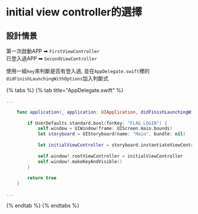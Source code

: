 # initial view controller的選擇

## 設計情景

第一次啟動APP ➡︎ `FirstViewController`  
已登入過APP ➡︎ `SecondViewController`

使用一組`key`來判斷是否有登入過, 並在`AppDelegate.swift`裡的`didFinishLaunchingWithOptions`加入判斷式

{% tabs %}
{% tab title="AppDelegate.swift" %}
```swift
...
    
    func application(_ application: UIApplication, didFinishLaunchingWithOptions launchOptions: [UIApplication.LaunchOptionsKey: Any]?) -> Bool {
    
        if UserDefaults.standard.bool(forKey: "FLAG_LOGIN") {
            self.window = UIWindow(frame: UIScreen.main.bounds)
            let storyboard = UIStoryboard(name: "Main", bundle: nil)
            
            let initialViewController = storyboard.instantiateViewController(withIdentifier: "NavigationOfViewController") // 選擇哪個VC
            
            self.window?.rootViewController = initialViewController
            self.window?.makeKeyAndVisible()
        }
        
        return true
    }

...
```
{% endtab %}
{% endtabs %}

